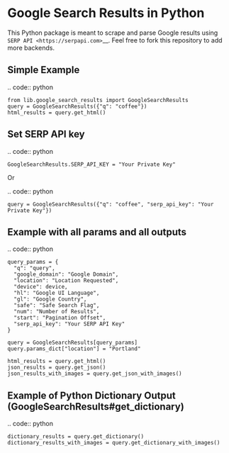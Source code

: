 Google Search Results in Python
===============================

This Python package is meant to scrape and parse Google results using
`SERP API <https://serpapi.com>`__. Feel free to fork this repository to
add more backends.

Simple Example
--------------

.. code:: python

    from lib.google_search_results import GoogleSearchResults
    query = GoogleSearchResults({"q": "coffee"})
    html_results = query.get_html()

Set SERP API key
----------------

.. code:: python

    GoogleSearchResults.SERP_API_KEY = "Your Private Key"

Or

.. code:: python

    query = GoogleSearchResults({"q": "coffee", "serp_api_key": "Your Private Key"})

Example with all params and all outputs
---------------------------------------

.. code:: python

    query_params = {
      "q": "query",
      "google_domain": "Google Domain",
      "location": "Location Requested",
      "device": device,
      "hl": "Google UI Language",
      "gl": "Google Country",
      "safe": "Safe Search Flag",
      "num": "Number of Results",
      "start": "Pagination Offset",
      "serp_api_key": "Your SERP API Key"
    }

    query = GoogleSearchResults[query_params]
    query.params_dict["location"] = "Portland"

    html_results = query.get_html()
    json_results = query.get_json()
    json_results_with_images = query.get_json_with_images()

Example of Python Dictionary Output (GoogleSearchResults#get_dictionary)
------------------------------------------------------------------------

.. code:: python

    dictionary_results = query.get_dictionary()
    dictionary_results_with_images = query.get_dictionary_with_images()
